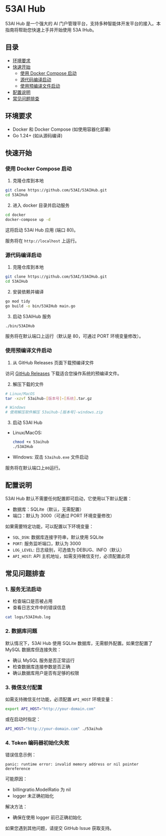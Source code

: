 # 53AI Hub

53AI Hub 是一个强大的 AI 门户管理平台，支持多种智能体开发平台的接入。本指南将帮助您快速上手并开始使用 53A IHub。

## 目录

- [环境要求](#环境要求)
- [快速开始](#快速开始)
  - [使用 Docker Compose 启动](#使用-docker-compose-启动)
  - [源代码编译启动](#源代码编译启动)
  - [使用预编译文件启动](#使用预编译文件启动)
- [配置说明](#配置说明)
- [常见问题排查](#常见问题排查)

## 环境要求

- Docker 和 Docker Compose (如使用容器化部署)
- Go 1.24+ (如从源码编译)

## 快速开始

### 使用 Docker Compose 启动

1. 克隆仓库到本地

```bash
git clone https://github.com/53AI/53AIHub.git
cd 53AIHub
```

2. 进入 docker 目录并启动服务

```bash
cd docker
docker-compose up -d
```

这将启动 53AI Hub 应用 (端口 80)。

服务将在 `http://localhost` 上运行。

### 源代码编译启动

1. 克隆仓库到本地

```bash
git clone https://github.com/53AI/53AIHub.git
cd 53AIHub
```

2. 安装依赖并编译

```bash
go mod tidy
go build -o bin/53AIHub main.go
```

3. 启动 53AIHub 服务

```bash
./bin/53AIHub
```

服务将在默认端口上运行（默认是 80，可通过 PORT 环境变量修改）。

### 使用预编译文件启动

1. 从 GitHub Releases 页面下载预编译文件

访问 [GitHub Releases](https://github.com/53AI/53AIHub/releases) 下载适合您操作系统的预编译文件。

2. 解压下载的文件

```bash
# Linux/MacOS
tar -xzvf 53aihub-[版本号]-[系统].tar.gz

# Windows
# 使用解压软件解压 53aihub-[版本号]-windows.zip
```

3. 启动 53AI Hub

- Linux/MacOS:

  ```bash
  chmod +x 53aihub
  ./53AIHub
  ```
- Windows:
  双击 `53aihub.exe` 文件启动

服务将在默认端口上`80`运行。

## 配置说明

53AI Hub 默认不需要任何配置即可启动，它使用以下默认配置：

- 数据库：SQLite（默认，无需配置）
- 端口：默认为 3000（可通过 PORT 环境变量修改）

如果需要特定功能，可以配置以下环境变量：

- `SQL_DSN`: 数据库连接字符串，默认使用 SQLite
- `PORT`: 服务监听端口，默认为 3000
- `LOG_LEVEL`: 日志级别，可选值为 DEBUG、INFO（默认）
- `API_HOST`: API 主机地址，如需支持微信支付，必须配置此项

## 常见问题排查

### 1. 服务无法启动

- 检查端口是否被占用
- 查看日志文件中的错误信息

```bash
cat logs/53AIHub.log
```

### 2. 数据库问题

默认情况下，53AI Hub 使用 SQLite 数据库，无需额外配置。如果您配置了 MySQL 数据库但连接失败：

- 确认 MySQL 服务是否正常运行
- 检查数据库连接参数是否正确
- 确认数据库用户是否有足够的权限

### 3. 微信支付配置

如需支持微信支付功能，必须配置 `API_HOST` 环境变量：

```bash
export API_HOST="http://your-domain.com"
```

或在启动时指定：

```bash
API_HOST="http://your-domain.com" ./53aihub
```

### 4. Token 编码器初始化失败

错误信息示例：

```
panic: runtime error: invalid memory address or nil pointer dereference
```

可能原因：

- billingratio.ModelRatio 为 nil
- logger 未正确初始化

解决方法：

- 确保在使用 logger 前已正确初始化

如果您遇到其他问题，请提交 GitHub Issue 获取支持。

```

```
